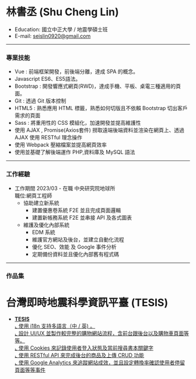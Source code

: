 # 林書丞 (Shu Cheng Lin) 
- Education: 國立中正大學 / 地震學碩士班
- E-mail: seislin0920@gmail.com
<hr>

### 專業技能
- Vue : 前端框架開發，前後端分離，達成 SPA 的概念。
- Javascript ES6、ES5語法。
- Bootstrap :  開發響應式網頁(RWD)，達成手機、平板、桌電三種適用的頁面。
- Git : 透過 Git 版本控制
- HTML5 : 熟悉應用 HTML 標籤，熟悉如何切版且不依賴 Bootstrap 切出客戶需求的頁面
- Sass : 將重用性的 CSS 模組化，加速開發並提高維護性
- 使用 AJAX , Promise(Axios套件) 撈取遠端後端資料並渲染在網頁上、透過 AJAX 使用 RESTful 理念操作
- 使用 Webpack 壓縮檔案並提高網頁效率
- 使用並基礎了解後端運作 PHP,資料庫及 MySQL 語法
<hr>

### 工作經驗 
-  工作期間 2023/03 - 在職 中央研究院地球所 <BR>
   職位:網頁工程師 <BR>
   * 協助建立新系統
      * 建置優惠卷系統 F2E 並且完成頁面邏輯
      * 建置新帳務系統 F2E 並串接 API 及各式圖表
   * 維護及優化內部系統
      * EDM 系統
      * 維護官方網站及後台，並建立自動化流程
      * 優化 SEO、效能 及 Google 事件分析
      * 定期備份資料並且優化內部舊有程式碼
<hr>

### 作品集 
 # 台灣即時地震科學資訊平臺 (TESIS)
 - <a href="https://tesis.earth.sinica.edu.tw/" target="blank"><B>TESIS</B><BR>
   ⌞ 使用 i18n 支持多語言（中 / 英) 。<BR>
   ⌞ 設計 UI/UX 並製作較完整的購物網站流程，含前台跟後台以及購物車頁面等等。<BR>
   ⌞ 使用 Cookies 來記錄使用者登入狀態及當前搜尋書本關鍵字 <BR>
   ⌞ 使用 RESTful API 來完成後台的商品及上傳 CRUD 功能 <BR>
   ⌞ 使用 Google Analytics 來追蹤網站成效，並且設定轉換率確認使用者停留頁面等等事件<BR>